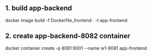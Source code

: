 ## 1. build app-backend
docker image build -f  Dockerfile_frontend . -t app-frontend

## 2. create app-backend-8082 container
docker container create  -p 8081:9001   --name w1-8081  app-frontend